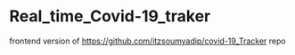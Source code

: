# Real_time_Covid-19_traker
frontend version of        https://github.com/itzsoumyadip/covid-19_Tracker    repo
